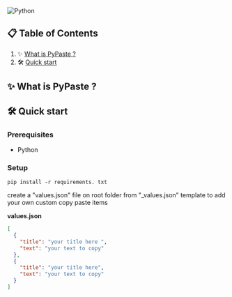 ![Python](https://img.shields.io/badge/-Python-black?style=for-the-badge&logoColor=white&logo=python&color=blue)

## 📋 Table of Contents

1. ✨ [What is PyPaste ?](#what-is-this)
2. 🛠️ [Quick start](#installation)

## <a name="what-is-this">✨ What is PyPaste ?</a>

## <a name="installation">🛠️ Quick start</a>

### Prerequisites

- Python

### Setup

```batch
pip install -r requirements. txt
```

create a "values.json" file on root folder from "\_values.json" template to add your own custom copy paste items

**values.json**

```json
[
  {
    "title": "your title here ",
    "text": "your text to copy"
  },
  {
    "title": "your title here",
    "text": "your text to copy"
  }
]
```
